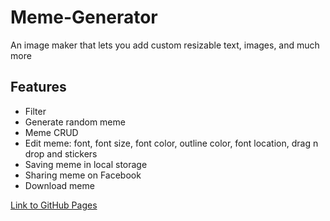 # Meme-Generator

<p>An image maker that lets you add custom resizable text, images, and much more</p>

## Features
- Filter
- Generate random meme
- Meme CRUD
- Edit meme: font, font size, font color, outline color, font location, drag n drop and stickers
- Saving meme in local storage
- Sharing meme on Facebook
- Download meme

<a href="https://shanikupiec.github.io/Meme-Generator/" target="blank">Link to GitHub Pages</a>
